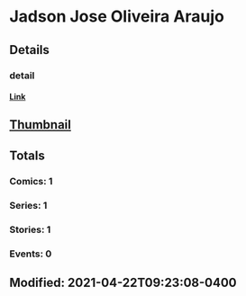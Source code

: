 # Jadson Jose Oliveira Araujo 
## Details
### detail
#### [Link](http://marvel.com/comics/creators/13923/jadson_jose_oliveira_araujo?utm_campaign=apiRef&utm_source=225578a89fc76f3d20fbffda5d17a88d)
## [Thumbnail](http://i.annihil.us/u/prod/marvel/i/mg/b/40/image_not_available.jpg)
## Totals
### Comics: 1
### Series: 1
### Stories: 1
### Events: 0
## Modified: 2021-04-22T09:23:08-0400